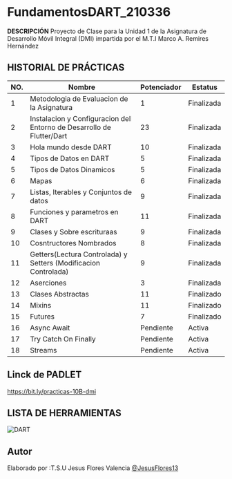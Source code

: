 # FundamentosDART_210336


**DESCRIPCIÓN**
Proyecto de Clase para la Unidad 1 de la Asignatura de Desarrollo Móvil Integral (DMI) impartida por el M.T.I Marco A. Remires Hernández

## HISTORIAL DE PRÁCTICAS

|NO. |Nombre| Potenciador| Estatus|
|--|--|--|--|
|1|Metodologia de Evaluacion de la Asignatura |1| Finalizada |
|2|Instalacion y Configuracion del Entorno de Desarrollo de Flutter/Dart|23|Finalizada
|3|Hola mundo desde DART|10|Finalizada|
|4|Tipos de Datos en DART|5|Finalizada|
|5|Tipos de Datos Dinamicos|5|Finalizada|
|6|Mapas|6|Finalizada|
|7|Listas, Iterables y Conjuntos de datos |9|Finalizada|
|8|Funciones y parametros en DART | 11 |Finalizada|
|9|Clases y Sobre escrituraas | 9| Finalizada|
|10| Cosntructores Nombrados |8|Finalizada |
|11|Getters(Lectura Controlada) y Setters (Modificacion Controlada) |9|Finalizada|
|12|Aserciones|3|Finalizada|
|13|Clases Abstractas |11|Finalizado|
|14|Mixins|11|Finalizado|
|15|Futures |7|Finalizado|
|16|Async Await |Pendiente|Activa|
|17|Try Catch On Finally|Pendiente|Activa|
|18 |Streams |Pendiente |Activa|
## Linck de PADLET
https://bit.ly/practicas-10B-dmi

## LISTA DE HERRAMIENTAS
![DART](https://img.shields.io/badge/Dart-0175C2?style=for-the-badge&logo=dart&logoColor=white)


## Autor
Elaborado por :T.S.U Jesus Flores Valencia [@JesusFlores13]()